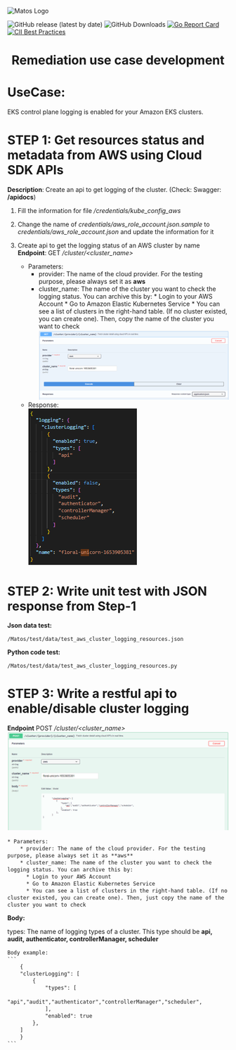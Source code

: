 ![Matos Logo](./images/matos-logo.png)

![GitHub release (latest by date)](https://img.shields.io/github/v/release/matos/matos)
![GitHub Downloads](https://img.shields.io/github/downloads/matos/matos/total?logo=github&logoColor=white)
[![Go Report Card](https://goreportcard.com/badge/github.com/matos/matos)](https://goreportcard.com/report/github.com/matos/matos)
[![CII Best Practices](https://bestpractices.coreinfrastructure.org/projects/3588/badge)](https://bestpractices.coreinfrastructure.org/projects/3588)

<h1 style="text-align:center">Remediation use case development</h1>

# UseCase: 
EKS control plane logging is enabled for your Amazon EKS clusters.

# STEP 1: Get resources status and metadata from AWS using Cloud SDK APIs
**Description**: Create an api to get logging of the cluster. (Check: Swagger: **/apidocs**)

1. Fill the information for file <i>/credentials/kube_config_aws</i>
2. Change the name of <i>credentials/aws_role_account.json.sample</i> to <i>credentials/aws_role_account.json</i> and update the information for it
3. Create api to get the logging status of an AWS cluster by name
   **Endpoint**: GET <i>/cluster<provider>/<cluster_name></i>
  
    * Parameters:
        * provider: The name of the cloud provider. For the testing purpose, please always set it as **aws**
        * cluster_name: The name of the cluster you want to check the logging status. You can archive this by:
              * Login to your AWS Account
              * Go to Amazon Elastic Kubernetes Service
              * You can see a list of clusters in the right-hand table. (If no cluster existed, you can create one). Then, copy the name of the cluster you want to check
![Get detail cluster](./images/Screenshot%20from%202022-06-0.png)
     * Response: <br>
![Response cluster logging](./images/2.png)

# STEP 2: Write unit test with JSON response from Step-1
**Json data test:**
    
    /Matos/test/data/test_aws_cluster_logging_resources.json
**Python code test:**
    
    /Matos/test/data/test_aws_cluster_logging_resources.py

# STEP 3: Write a restful api to enable/disable cluster logging
**Endpoint** POST */cluster<provider>/<cluster_name>*
![Change status logging](./images/3.png)

    * Parameters:
        * provider: The name of the cloud provider. For the testing purpose, please always set it as **aws**
        * cluster_name: The name of the cluster you want to check the logging status. You can archive this by:
          * Login to your AWS Account
          * Go to Amazon Elastic Kubernetes Service
          * You can see a list of clusters in the right-hand table. (If no cluster existed, you can create one). Then, just copy the name of the cluster you want to check

**Body:**

types: The name of logging types of a cluster. This type should be  **api, audit, authenticator, controllerManager, scheduler**

    Body example:
    ```
        {
        "clusterLogging": [
            {
                "types": [
                    "api","audit","authenticator","controllerManager","scheduler",
                ],
                "enabled": true
            },
        ]
        }
    ```
